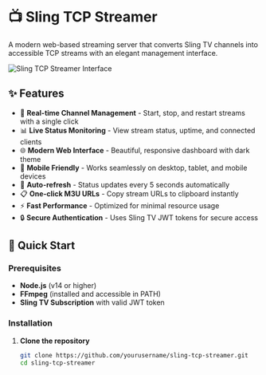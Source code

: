 # 📺 Sling TCP Streamer

A modern web-based streaming server that converts Sling TV channels into accessible TCP streams with an elegant management interface.

![Sling TCP Streamer Interface](https://via.placeholder.com/800x400/1a1a1a/bb86fc?text=Sling+TCP+Streamer+Interface)

## ✨ Features

- 🎯 **Real-time Channel Management** - Start, stop, and restart streams with a single click
- 📊 **Live Status Monitoring** - View stream status, uptime, and connected clients
- 🌐 **Modern Web Interface** - Beautiful, responsive dashboard with dark theme
- 📱 **Mobile Friendly** - Works seamlessly on desktop, tablet, and mobile devices
- 🔄 **Auto-refresh** - Status updates every 5 seconds automatically
- 📋 **One-click M3U URLs** - Copy stream URLs to clipboard instantly
- ⚡ **Fast Performance** - Optimized for minimal resource usage
- 🔒 **Secure Authentication** - Uses Sling TV JWT tokens for secure access

## 🚀 Quick Start

### Prerequisites

- **Node.js** (v14 or higher)
- **FFmpeg** (installed and accessible in PATH)
- **Sling TV Subscription** with valid JWT token

### Installation

1. **Clone the repository**
   ```bash
   git clone https://github.com/yourusername/sling-tcp-streamer.git
   cd sling-tcp-streamer
